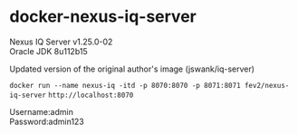 # docker-nexus-iq-server
Nexus IQ Server v1.25.0-02  
Oracle JDK 8u112b15

Updated version of the original author's image (jswank/iq-server)

`docker run --name nexus-iq -itd -p 8070:8070 -p 8071:8071 fev2/nexus-iq-server`
`http://localhost:8070`

Username:admin  
Password:admin123
